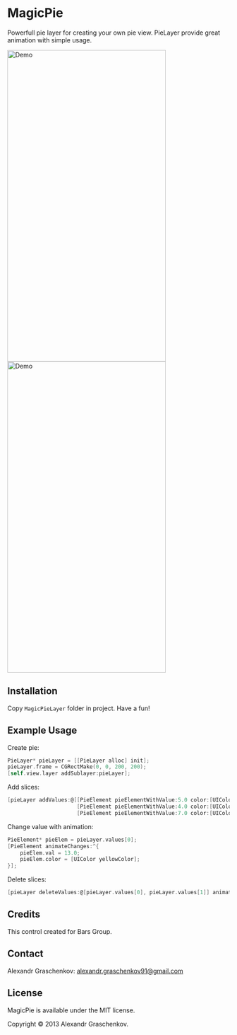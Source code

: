 MagicPie
========

Powerfull pie layer for creating your own pie view. PieLayer provide great animation with simple usage.

<img src="https://github.com/Sk0rpion/MagicPie/blob/master/MagicPie.gif?raw=true" alt="Demo" width="359" height="704" />


<img src="https://github.com/Sk0rpion/MagicPie/blob/master/MagicPie2.gif?raw=true" alt="Demo" width="359" height="704" />


## Installation

Copy `MagicPieLayer` folder in project.
Have a fun!

## Example Usage

Create pie:
```objective-c
PieLayer* pieLayer = [[PieLayer alloc] init];
pieLayer.frame = CGRectMake(0, 0, 200, 200);
[self.view.layer addSublayer:pieLayer];
```
    
Add slices:
```objective-c
[pieLayer addValues:@[[PieElement pieElementWithValue:5.0 color:[UIColor redColor]],
                      [PieElement pieElementWithValue:4.0 color:[UIColor blueColor]],
                      [PieElement pieElementWithValue:7.0 color:[UIColor greenColor]]] animated:YES];
```
                          
Change value with animation:
```objective-c
PieElement* pieElem = pieLayer.values[0];
[PieElement animateChanges:^{
	pieElem.val = 13.0;
	pieElem.color = [UIColor yellowColor];
}];
```

Delete slices:
```objective-c
[pieLayer deleteValues:@[pieLayer.values[0], pieLayer.values[1]] animated:YES];
```
## Credits

This control created for Bars Group.

## Contact

Alexandr Graschenkov: alexandr.graschenkov91@gmail.com

## License

MagicPie is available under the MIT license.

Copyright © 2013 Alexandr Graschenkov.
